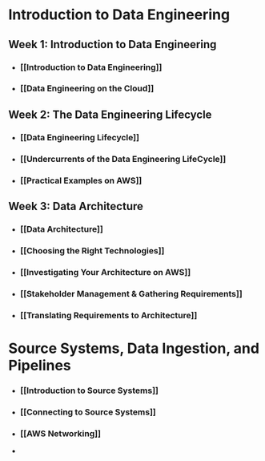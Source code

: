 # Introduction to Data Engineering
## Week 1: Introduction to Data Engineering
- ### [[Introduction to Data Engineering]]
- ### [[Data Engineering on the Cloud]]
## Week 2: The Data Engineering Lifecycle
- ### [[Data Engineering Lifecycle]]
- ### [[Undercurrents of the Data Engineering LifeCycle]]
- ### [[Practical Examples on AWS]]
## Week 3: Data Architecture
- ### [[Data Architecture]]
- ### [[Choosing the Right Technologies]]
- ### [[Investigating Your Architecture on AWS]]
- ### [[Stakeholder Management & Gathering Requirements]]
- ### [[Translating Requirements to Architecture]]
# Source Systems, Data Ingestion, and Pipelines
- ### [[Introduction to Source Systems]]
- ### [[Connecting to Source Systems]]
- ### [[AWS Networking]]
- 